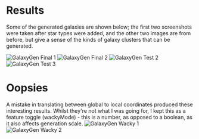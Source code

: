 # Results
Some of the generated galaxies are shown below; the first two screenshots were taken after star types were added, and the other two images are from before, but give a sense of the kinds of galaxy clusters that can be generated.

![GalaxyGen Final 1](https://github.com/user-attachments/assets/13de102b-d411-47f1-b39e-b577adca7351)
![GalaxyGen Final 2](https://github.com/user-attachments/assets/85d9ca5a-40a5-4ea4-bfc5-36654b05dcae)
![GalaxyGen Test 2](https://github.com/user-attachments/assets/9d442d8d-2c16-41dc-bd04-a1c9a91179d5)
![GalaxyGen Test 3](https://github.com/user-attachments/assets/c845e89e-e9ee-4197-8cf1-dd8dea2eb31e)

# Oopsies
A mistake in translating between global to local coordinates produced these interesting results. Whilst they're not what I was going for, I kept this as a feature toggle (wackyMode) - this is a number, as opposed to a boolean, as it also affects generation scale.
![GalaxyGen Wacky 1](https://github.com/user-attachments/assets/645e46a5-0369-421a-b4c0-a1dad017b09e)
![GalaxyGen Wacky 2](https://github.com/user-attachments/assets/04b37e93-459d-4a81-aabb-8fec4045026f)

